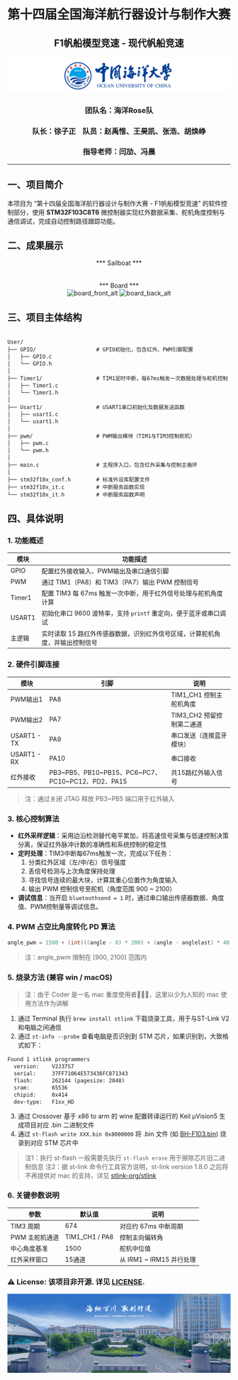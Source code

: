 <div align="center">
    <h1>第十四届全国海洋航行器设计与制作大赛
    <h2>F1帆船模型竞速 - 现代帆船竞速
</div>

<img src="./Doc/img/ouc.png" alt="ouc_alt" title="ouc_img">

<div align="center">
  <h3> 团队名：海洋Rose队
  <h3> 队长：徐子正 &nbsp;&nbsp; 队员：赵禹惟、王昊凯、张浩、胡焕峥
  <h3> 指导老师：闫劢、冯晨
</div>

---

## 一、项目简介
本项目为 “第十四届全国海洋航行器设计与制作大赛 - F1帆船模型竞速” 的软件控制部分，使用 **STM32F103C8T6** 微控制器实现红外数据采集、舵机角度控制与通信调试，完成自动控制路径跟踪功能。

## 二、成果展示
<p align="center">
  *** Sailboat ***
  <br>
  <img src="">
  <img src="">
  <img src="">
  <br>
  <br>
  *** Board ***
  <br>
  <img src="./Doc/img/board_front.png" alt="board_front_alt" title="bf_img" width=300>
  <img src="./Doc/img/board_back.png" alt="board_back_alt" title="bb_img" width=300>
  <br>
</p>

## 三、项目主体结构
<pre><code>
User/
├── GPIO/                   # GPIO初始化，包含红外、PWM引脚配置
│   ├── GPIO.c
│   └── GPIO.h
│
├── Timer1/                 # TIM1定时中断，每67ms触发一次数据处理与舵机控制
│   ├── Timer1.c
│   └── Timer1.h
│
├── Usart1/                 # USART1串口初始化及数据发送函数
│   ├── usart1.c
│   └── usart1.h
│
├── pwm/                    # PWM输出模块（TIM1与TIM3控制舵机）
│   ├── pwm.c
│   └── pwm.h
│
├── main.c                  # 主程序入口，包含红外采集与控制主循环
│
├── stm32f10x_conf.h        # 标准外设库配置文件
├── stm32f10x_it.c          # 中断服务函数实现
└── stm32f10x_it.h          # 中断服务函数声明
</code></pre>

## 四、具体说明
### 1. 功能概述
| 模块     | 功能描述 |
|----------|----------|
| GPIO     | 配置红外接收输入、PWM输出及串口通信引脚 |
| PWM      | 通过 TIM1（PA8）和 TIM3（PA7）输出 PWM 控制信号 |
| Timer1   | 配置 TIM3 每 67ms 触发一次中断，用于红外信号处理与舵机角度计算 |
| USART1   | 初始化串口 9600 波特率，支持 `printf` 重定向，便于蓝牙或串口调试 |
| 主逻辑   | 实时读取 15 路红外传感器数据，识别红外信号区域，计算舵机角度，并输出控制信号 |

### 2. 硬件引脚连接
| 模块        | 引脚      | 说明                     |
|-------------|-----------|--------------------------|
| PWM输出1    | PA8       | TIM1_CH1 控制主舵机角度 |
| PWM输出2    | PA7       | TIM3_CH2 预留控制第二通道 |
| USART1 - TX   | PA9       | 串口发送（连接蓝牙模块） |
| USART1 - RX   | PA10      | 串口接收                 |
| 红外接收    | PB3\~PB5、PB10\~PB15、PC6\~PC7、PC10\~PC12、PD2、PA15 | 共15路红外输入信号 |
> 注：通过关闭 JTAG 释放 PB3~PB5 端口用于红外输入

### 3. 核心控制算法
- **红外采样逻辑**：采用边沿检测替代电平累加，将高速信号采集与低速控制决策分离，保证红外脉冲计数的准确性和系统控制的稳定性
- **定时处理**：TIM3中断每67ms触发一次，完成以下任务：
  1. 分类红外区域（左/中/右）信号强度
  2. 丢信号检测与上次角度保持处理
  3. 寻找信号连续的最大块，计算其重心位置作为角度输入
  4. 输出 PWM 控制信号至舵机（角度范围 900 ~ 2100）
- **调试信息**：当开启 `bluetoothsend = 1` 时，通过串口输出传感器数据、角度值、PWM控制量等调试信息。

### 4. PWM 占空比角度转化 PD 算法
```c {.line-numbers}
angle_pwm = 1500 + (int)((angle - 8) * 200) + (angle - anglelast) * 40;
```
> 注：angle_pwm 限制在 [900, 2100] 范围内

### 5. 烧录方法 (兼容 win / macOS)
> 注：由于 Coder 是一名 mac 重度使用者🧑🏻‍💻，这里以少为人知的 mac 使用方法作为讲解
1.	通过 Terminal 执行 `brew install stlink` 下载烧录工具，用于与ST-Link V2和电脑之间通信
2. 通过 `st-info --probe` 查看电脑是否识别到 STM 芯片，如果识别到，大致格式如下：
```
Found 1 stlink programmers
  version:    V2J37S7
  serial:     37FF71064E573436FC871343
  flash:      262144 (pagesize: 2048)
  sram:       65536
  chipid:     0x414
  dev-type:   F1xx_HD
```
3. 通过 Crossover 基于 x86 to arm 的 wine 配置转译运行的 Keil µVision5 生成项目对应 .bin 二进制文件
4. 通过 `st-flash write XXX.bin 0x8000000` 将 .bin 文件 (如 [BH-F103.bin](./Project/Objects/BH-F103.bin))
烧录到对应 STM 芯片中
> 注1：执行 st-flash 一般需要先执行 `st-flash erase` 用于擦除芯片旧二进制信息
> 注2：据 st-link 命令行工具官方说明，st-link version 1.8.0 之后将不再提供对 mac 的支持，详见 [stlink-org/stlink](https://github.com/stlink-org/stlink.git)

### 6. 关键参数说明
| 参数 | 默认值 | 说明 |
|-------------|-----------|--------------------------|
| TIM3 周期 | 674 | 对应约 67ms 中断周期 |
| PWM 主舵机通道 | TIM1_CH1 / PA8 | 控制主向偏转角 |
| 中心角度基准 | 1500 | 舵机中位值 |
| 红外采样窗口 | 15通道 | 从 IRM1 ~ IRM15 并行处理 |

### ⚠️ License: 该项目非开源. 详见 [LICENSE](./LICENSE).

<img src="./Doc/img/ouc2.png" alt="ouc2_alt" title="ouc2_img">